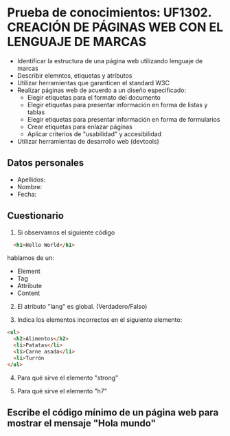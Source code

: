 # Prueba de conocimientos: UF1302. CREACIÓN DE PÁGINAS WEB CON EL LENGUAJE DE MARCAS

- Identificar la estructura de una página web utilizando lenguaje de marcas
- Describir elemntos, etiquetas y atributos
- Utilizar herramientas que garanticen el standard W3C
- Realizar páginas web de acuerdo a un diseño especificado:
  - Elegir etiquetas para el formato del documento
  - Elegir etiquetas para presentar información en forma de listas y tablas
  - Elegir etiquetas para presentar información en forma de formularios
  - Crear etiquetas para enlazar páginas
  - Aplicar criterios de "usabilidad" y accesibilidad
- Utilizar herramientas de desarrollo web (devtools)


## Datos personales

- Apellidos: 
- Nombre:
- Fecha:


## Cuestionario

1. Si observamos el siguiente código 

```html
  <h1>Hello World</h1>
```

hablamos de un:

- Element
- Tag
- Attribute
- Content

2. El atributo "lang" es global. (Verdadero/Falso)


3. Indica los elementos incorrectos en el siguiente elemento:

```html
<ul>
  <h2>Alimentos</h2>
  <li>Patatas</li>
  <li>Carne asada</li>
  <li>Turrón
</ul>
```

4. Para qué sirve el elemento "strong"


5. Para qué sirve el elemento "h7"



## Escribe el código mínimo de un página web para mostrar el mensaje "Hola mundo"
